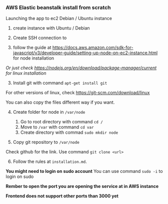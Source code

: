 ### AWS Elastic beanstalk install from scratch

Launching the app to ec2 Debian / Ubuntu instance

1. create instance with Ubuntu / Debian

2. Create SSH connection to 

2. follow the guide at https://docs.aws.amazon.com/sdk-for-javascript/v3/developer-guide/setting-up-node-on-ec2-instance.html for node installation

*Or just check https://nodejs.org/en/download/package-manager/current for linux installation*

3. Install git with command `apt-get install git`

For other versions of linux, check https://git-scm.com/download/linux

You can also copy the files different way if you want.

4. Create folder for node in `/var/node`
    1. Go to root directory with command `cd /`
    2. Move to `/var` with command `cd var`
    3. Create directory with commad `sudo mkdir node`

5. Copy git repository to `/var/node`

Check github for the link. Use command `git clone <url>`

6. Follow the rules at `installation.md`.

**You might need to login on sudo account**
You can use command `sudo -i` to login on sudo

**Rember to open the port you are opening the service at in AWS instance**

**Frontend does not support other ports than 3000 yet**